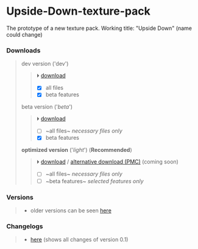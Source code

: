 # Upside-Down-texture-pack
The prototype of a new texture pack. Working title: "Upside Down" (name could change)
 
### Downloads
> dev version ('dev')
>> ⏵ [download](https://github.com/frelindo/Upside-Down-texture-pack/raw/main/files/Upside%20Down%20%C2%A7o%C2%A77dev.zip)
>>- [x] all files
>>- [x] beta features
>
> beta version ('_beta_')
>> ⏵ [download](https://github.com/frelindo/Upside-Down-texture-pack/raw/main/files/Upside%20Down%20%C2%A7o%C2%A77beta.zip)
>>- [ ] ~all files~ _necessary files only_
>>- [x] beta features
>
> **optimized version** ('_light_') (**Recommended**)
>> ⏵ [download](https://github.com/frelindo/Upside-Down-texture-pack/raw/main/files/Upside%20Down%20%C2%A7o%C2%A77light.zip) / [alternative download (PMC)](https://www.planetminecraft.com/texture-pack/upside-down-texture-pack) (coming soon)
>>- [ ] ~all files~ _necessary files only_
>>- [ ] ~beta features~ _selected features only_

### Versions
>- older versions can be seen [here](https://github.com/frelindo/Upside-Down-texture-pack/releases)

### Changelogs
>- [here](https://github.com/frelindo/Upside-Down-texture-pack/compare/v0.0...v0.1.1?diff=unified) (shows all changes of version 0.1)
